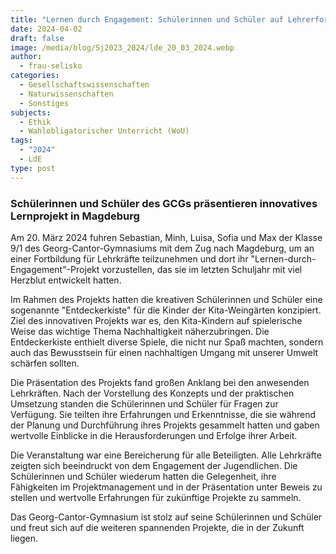 ```yaml
---
title: "Lernen durch Engagement: Schülerinnen und Schüler auf Lehrerfortbildung"
date: 2024-04-02
draft: false
image: /media/blog/Sj2023_2024/lde_20_03_2024.webp
author:
  - frau-selisko
categories:
  - Gesellschaftswissenschaften
  - Naturwissenschaften
  - Sonstiges
subjects:
  - Ethik
  - Wahlobligatorischer Unterricht (WoU)
tags:
  - "2024"
  - LdE
type: post
---
```

### Schülerinnen und Schüler des GCGs präsentieren innovatives Lernprojekt in Magdeburg

Am 20. März 2024 fuhren Sebastian, Minh, Luisa, Sofia und Max der Klasse 9/1 des Georg-Cantor-Gymnasiums mit dem Zug nach Magdeburg, um an einer Fortbildung für Lehrkräfte teilzunehmen und dort ihr "Lernen-durch-Engagement"-Projekt vorzustellen, das sie im letzten Schuljahr mit viel Herzblut entwickelt hatten.

Im Rahmen des Projekts hatten die kreativen Schülerinnen und Schüler eine sogenannte "Entdeckerkiste" für die Kinder der Kita-Weingärten konzipiert. Ziel des innovativen Projekts war es, den Kita-Kindern auf spielerische Weise das wichtige Thema Nachhaltigkeit näherzubringen. Die Entdeckerkiste enthielt diverse Spiele, die nicht nur Spaß machten, sondern auch das Bewusstsein für einen nachhaltigen Umgang mit unserer Umwelt schärfen sollten.

Die Präsentation des Projekts fand großen Anklang bei den anwesenden Lehrkräften. Nach der Vorstellung des Konzepts und der praktischen Umsetzung standen die Schülerinnen und Schüler für Fragen zur Verfügung. Sie teilten ihre Erfahrungen und Erkenntnisse, die sie während der Planung und Durchführung ihres Projekts gesammelt hatten und gaben wertvolle Einblicke in die Herausforderungen und Erfolge ihrer Arbeit.

Die Veranstaltung war eine Bereicherung für alle Beteiligten. Alle Lehrkräfte zeigten sich beeindruckt von dem Engagement der Jugendlichen. Die Schülerinnen und Schüler wiederum hatten die Gelegenheit, ihre Fähigkeiten im Projektmanagement und in der Präsentation unter Beweis zu stellen und wertvolle Erfahrungen für zukünftige Projekte zu sammeln.

Das Georg-Cantor-Gymnasium ist stolz auf seine Schülerinnen und Schüler und freut sich auf die weiteren spannenden Projekte, die in der Zukunft liegen.




